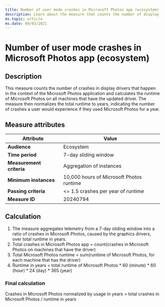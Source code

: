 ```yaml
---
title: Number of user mode crashes in Microsoft Photos app (ecosystem)
description: Learn about the measure that counts the number of display driver crashes in the Microsoft Photos app, then normalizes the total runtime to years.
ms.topic: article
ms.date: 09/03/2021
---
```


# Number of user mode crashes in Microsoft Photos app (ecosystem)

## Description

This measure counts the number of crashes in display drivers that happen in the context of the Microsoft Photos application and calculates the runtime of Microsoft Photos on all machines that have the updated driver. The measure then normalizes the total runtime to years, indicating the number of crashes a user would experience if they used Microsoft Photos for a year.

## Measure attributes

| Attribute | Value |
|--|--|
| **Audience** | Ecosystem |
| **Time period** | 7-day sliding window |
| **Measurement criteria** | Aggregation of instances |
| **Minimum instances** | 10,000 hours of Microsoft Photos runtime |
| **Passing criteria** | <= 1.5 crashes per year of runtime |
| **Measure ID** | 20240794 |

## Calculation

1. The measure aggregates telemetry from a 7-day sliding window into a ratio of crashes in Microsoft Photos, caused by the graphics drivers, over total runtime in years.
1. Total crashes in Microsoft Photos app = count(crashes in Microsoft Photos on machines that have the driver)
1. Total Microsoft Photos runtime = sum(runtime of Microsoft Photos, for each machine that has the driver)
1. Runtime in years = total runtime of Microsoft Photos \* 60 (minute) \* 60 (hour) \* 24 (day) \* 365 (year)

### Final calculation

Crashes in Microsoft Photos normalized by usage in years = total crashes in Microsoft Photos / runtime in years
